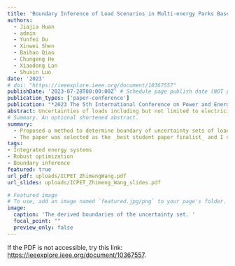 ```yaml
---
title: 'Boundary Inference of Load Scenarios in Multi-energy Parks Based on Statistical Learning'
authors:
  - Jiajia Huan
  - admin
  - Yunfei Du
  - Xinwei Shen
  - Baihao Qiao
  - Chungeng He
  - Xiaodong Lan
  - Shuxin Luo
date: '2023'
# doi: "https://ieeexplore.ieee.org/document/10367557"
publishDate: '2023-07-28T00:00:00Z' # Schedule page publish date (NOT publication's date).
publication_types: ['paper-conference']
publication: "*2023 The 5th International Conference on Power and Energy Technology (ICPET)*" # Publication name and optional abbreviated publication name.
abstract: Uncertainties of loads including but not limited to electricity, cold and heat have brought difficulties to safe and economical operation of multi-energy complementary parks. To deal with the uncertainties, system operators usually choose to set a fluctuation range for the loads based on their past experiences of operation of the system as well as their personal preferences and habits, making the fluctuation ranges, also known as uncertainty sets in optimization, less reliable and less explainable. In this paper, we proposed a method of determining uncertainty sets in multi-energy complementary parks based on statistical learning. By applying this method, the uncertainty sets can be derived more flexibly solely based on how much the safe operation of the system could be affected and the predicted values of the loads, with no need of past experiences of operation. Such advantages make the proposed method easier to be popularized and utilized in various areas and scenarios.
# Summary. An optional shortened abstract.
summary: 
  - Proposed a method to determine boundary of uncertainty sets of load scenarios in robust optimization that requires no information about past data. 
  - The paper was selected as the _best student paper finalist_ and I delivered an _oral speech_.
tags:
- Integrated energy systems
- Robust optimization
- Boundary inference
featured: true
url_pdf: uploads/ICPET_ZhimengWang.pdf
url_slides: uploads/ICPET_Zhimeng_Wang_slides.pdf

# Featured image
# To use, add an image named `featured.jpg/png` to your page's folder. 
image:
  caption: 'The derived boundaries of the uncertainty set. '
  focal_point: ""
  preview_only: false
---
```


If the PDF is not accessible, try this link: https://ieeexplore.ieee.org/document/10367557. 

<!-- {{% callout note %}}
Click the _Cite_ button above to demo the feature to enable visitors to import publication metadata into their reference management software.
{{% /callout %}}

{{% callout note %}}
Create your slides in Markdown - click the _Slides_ button to check out the example.
{{% /callout %}}

Add the publication's **full text** or **supplementary notes** here. You can use rich formatting such as including [code, math, and images](https://docs.hugoblox.com/content/writing-markdown-latex/). -->
